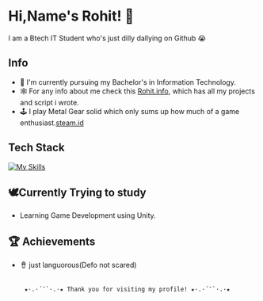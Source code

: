 # Hi,Name's Rohit! 👋

I am a Btech IT Student who's just dilly dallying on Github 😭

## Info

- 🏫 I'm currently pursuing my Bachelor's in Information Technology.
- 🕸️ For any info about me check this [Rohit.info](https://www.youtube.com/watch?v=fC7oUOUEEi4), which has all my projects and script i wrote.
- 🕹️ I play Metal Gear solid which only sums up how much of a game enthusiast.[steam.id](https://steamcommunity.com/profiles/76561199169090695/)

## Tech Stack
[![My Skills](https://skillicons.dev/icons?i=js,html,css,python,c)](https://skillicons.dev)

## 🕊️Currently Trying to study

  - Learning Game Development using Unity.

 ## 🏆 Achievements

- 🪘 just languorous(Defo not scared)


                                                                               ⠀★·.·´¯`·.·★ Thank you for visiting my profile! ★·.·´¯`·.·★



